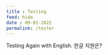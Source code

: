 ```yaml
---
title : Testing
feed: hide
date : 09-02-2022
permalink: /tester
---
```



Testing Again with English.
한글  지원은?